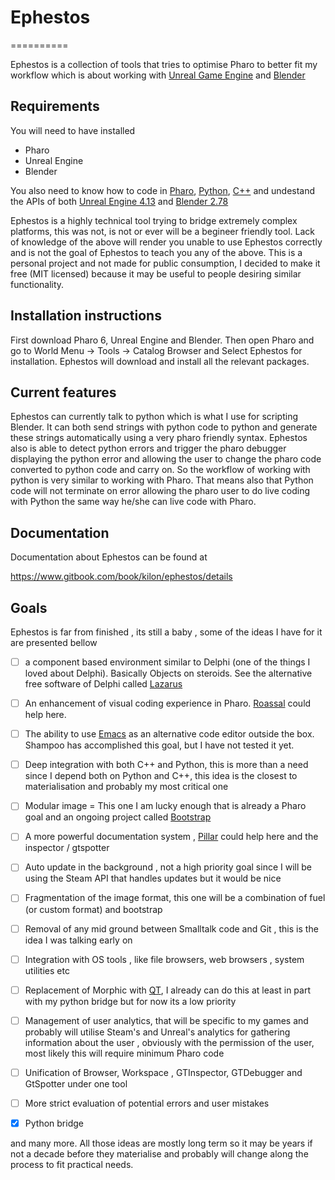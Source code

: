 # Ephestos
==========

Ephestos is a collection of tools that tries to optimise Pharo to better fit my workflow which is about working with [Unreal Game Engine](https://www.unrealengine.com) and [Blender](https://www.blender.org)

## Requirements

You will need to have installed

- Pharo
- Unreal Engine
- Blender

You also need to know how to code in [Pharo](http://pharo.org/web), [Python](https://www.python.org), [C++](http://www.cplusplus.com/doc/tutorial/) and undestand the APIs of both [Unreal Engine 4.13](https://docs.unrealengine.com/latest/INT/) and [Blender 2.78](https://www.blender.org/api/blender_python_api_2_78a_release/)

Ephestos is a highly technical tool trying to bridge extremely complex platforms, this was not, is not or ever will be a begineer friendly tool. Lack of knowledge of the above will render you unable to use Ephestos correctly and is not the goal of Ephestos to teach you any of the above. This is a personal project and not made for public consumption, I decided to make it free (MIT licensed) because it may be useful to people desiring similar functionality.

## Installation instructions

First download Pharo 6, Unreal Engine and Blender. Then open Pharo and go to World Menu -> Tools -> Catalog Browser and Select Ephestos for installation. Ephestos will download and install all the relevant packages. 

## Current features

Ephestos can currently talk to python which is what I use for scripting Blender. It can both send strings with python code to python and generate these strings automatically using a very pharo friendly syntax. Ephestos also is able to detect python errors and trigger the pharo debugger displaying the python error and allowing the user to change the pharo code converted to python code and carry on. So the workflow of working with python is very similar to working with Pharo. That means also that Python code will not terminate on error allowing the pharo user to do live coding with Python the same way he/she can live code with Pharo.

## Documentation

Documentation about Ephestos can be found at

https://www.gitbook.com/book/kilon/ephestos/details

## Goals

Ephestos is far from finished , its still a baby , some of the ideas I have for it are presented bellow

- [ ] a component based environment similar to Delphi (one of the things  I loved about Delphi). Basically Objects on steroids. See the alternative free software of Delphi called [Lazarus](http://www.lazarus-ide.org) 

- [ ] An enhancement of visual coding experience in Pharo.  [Roassal](http://agilevisualization.com) could help here. 

- [ ] The ability to use [Emacs](https://www.gnu.org/software/emacs/) as an alternative code editor outside the box.  Shampoo has accomplished this goal, but I have not tested it yet.

- [ ] Deep integration with both C++ and Python, this is more than a need since I depend both on Python and C++, this idea is the closest to materialisation and probably my most critical one

- [ ] Modular image = This one I am lucky enough that is already a Pharo goal and an ongoing project called [Bootstrap](http://chercheurs.lille.inria.fr/~demarey/pmwiki/pub/pharo-bootstrap/pharo-bootstrap.zip.)

- [ ] A more powerful documentation system , [Pillar](https://ci.inria.fr/pharo-contribution/job/EnterprisePharoBook/lastSuccessfulBuild/artifact/book-result/PillarChap/Pillar.html) could help here and the inspector / gtspotter

- [ ] Auto update in the background , not a high priority goal since I will be using the Steam API that handles updates but it would be nice

- [ ] Fragmentation of the image format, this one will be a combination of fuel (or custom format) and bootstrap

- [ ] Removal of any mid ground between Smalltalk code and Git , this is the idea I was talking early on

- [ ] Integration with OS tools , like file browsers, web browsers , system utilities etc

- [ ] Replacement of Morphic with [QT](https://www.qt.io),  I already can do this at least in part with my python bridge but for now its a low priority

- [ ] Management of user analytics, that will be specific to my games and probably will utilise Steam's and Unreal's analytics for gathering information about the user , obviously with the permission of the user, most likely this will require minimum Pharo code

- [ ] Unification of Browser, Workspace , GTInspector, GTDebugger and GtSpotter under one tool

- [ ] More strict evaluation of potential errors and user mistakes 

- [x] Python bridge

and many more. All those ideas are mostly long term so it may be years if not a decade before they materialise and probably will change along the process to fit practical needs. 
